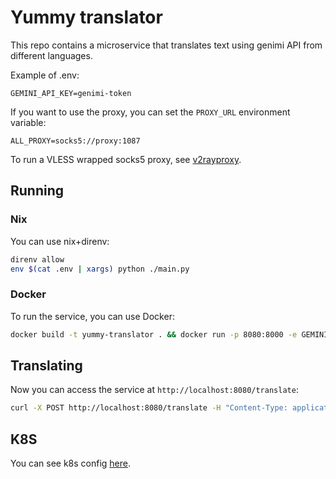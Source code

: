 # Yummy translator

This repo contains a microservice that translates text using genimi API from different languages.

Example of .env:

```environment
GEMINI_API_KEY=genimi-token
```

If you want to use the proxy, you can set the `PROXY_URL` environment variable:

```environment
ALL_PROXY=socks5://proxy:1087
```

To run a VLESS wrapped socks5 proxy, see [v2rayproxy](./v2rayproxy).

## Running

### Nix

You can use nix+direnv:

```bash
direnv allow
env $(cat .env | xargs) python ./main.py
```

### Docker

To run the service, you can use Docker:

```bash
docker build -t yummy-translator . && docker run -p 8080:8000 -e GEMINI_API_KEY="YOUR_KEY" -e ALL_PROXY="socks5://proxy-if-defined-or.remove:13939" yummy-translator
```

## Translating

Now you can access the service at `http://localhost:8080/translate`:

```bash
curl -X POST http://localhost:8080/translate -H "Content-Type: application/json" -d '{"text": "Hello, world!", "lang_from": "en", "lang_to": "es"}'
```

## K8S

You can see k8s config [here](./k8s.yaml).
